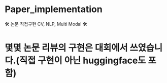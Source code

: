 # Paper_implementation
🛠 논문 직접구현 CV, NLP, Multi Modal 🛠
# 몇몇 논문 리뷰의 구현은 대회에서 쓰였습니다.(직접 구현이 아닌 huggingface도 포함)
